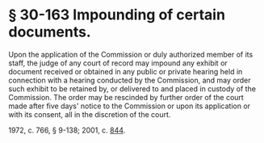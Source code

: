 # § 30-163 Impounding of certain documents.

<p>Upon the application of the Commission or duly authorized member of its staff, the judge of any court of record may impound any exhibit or document received or obtained in any public or private hearing held in connection with a hearing conducted by the Commission, and may order such exhibit to be retained by, or delivered to and placed in custody of the Commission. The order may be rescinded by further order of the court made after five days' notice to the Commission or upon its application or with its consent, all in the discretion of the court.</p><p>1972, c. 766, § 9-138; 2001, c. <a href='http://lis.virginia.gov/cgi-bin/legp604.exe?011+ful+CHAP0844'>844</a>.</p>
